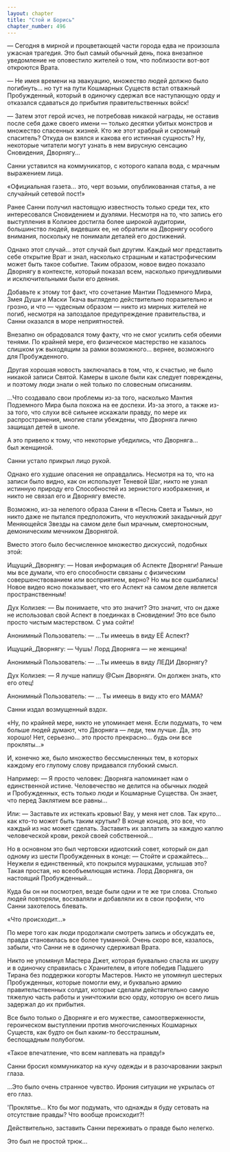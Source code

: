 ```yaml
---
layout: chapter
title: "Стой и Борись"
chapter_number: 496
---
```


— Сегодня в мирной и процветающей части города едва не произошла ужасная трагедия. Это был самый обычный день, пока внезапное уведомление не оповестило жителей о том, что поблизости вот-вот откроются Врата.

— Не имея времени на эвакуацию, множество людей должно было погибнуть... но тут на пути Кошмарных Существ встал отважный Пробужденный, который в одиночку сдержал все наступающую орду и отказался сдаваться до прибытия правительственных войск!

— Затем этот герой исчез, не потребовав никакой награды, не оставив после себя даже своего имени — только десятки убитых монстров и множество спасенных жизней. Кто же этот храбрый и скромный спаситель? Откуда он взялся и какова его истинная сущность? Ну, некоторые читатели могут узнать в нем вирусную сенсацию Сновидения, Дворнягу...

Санни уставился на коммуникатор, с которого капала вода, с мрачным выражением лица.

«Официальная газета... это, черт возьми, опубликованная статья, а не случайный сетевой пост!»

Ранее Санни получил настоящую известность только среди тех, кто интересовался Сновидением и дуэлями. Несмотря на то, что запись его выступления в Колизее достигла более широкой аудитории, большинство людей, видевших ее, не обратили на Дворнягу особого внимания, поскольку не понимали деталей его достижений.

Однако этот случай... этот случай был другим. Каждый мог представить себе открытие Врат и знал, насколько страшным и катастрофическим может быть такое событие. Таким образом, новое видео показало Дворнягу в контексте, который показал всем, насколько причудливыми и исключительными были его деяния.

Добавьте к этому тот факт, что сочетание Мантии Подземного Мира, Змея Души и Маски Ткача выглядело действительно поразительно и грозно, и что — чудесным образом — никто из мирных жителей не погиб, несмотря на запоздалое предупреждение правительства, и Санни оказался в море неприятностей.

Внезапно он обрадовался тому факту, что не смог усилить себя обеими тенями. По крайней мере, его физическое мастерство не казалось слишком уж выходящим за рамки возможного... вернее, возможного для Пробужденного.

Другая хорошая новость заключалась в том, что, к счастью, не было никакой записи Святой. Камеры в школе были как следует повреждены, и поэтому люди знали о ней только по словесным описаниям.

...Что создавало свои проблемы из-за того, насколько Мантия Подземного Мира была похожа на ее доспехи. Из-за этого, а также из-за того, что слухи всё сильнее искажали правду, по мере их распространения, многие стали убеждены, что Дворняга лично защищал детей в школе.

А это привело к тому, что некоторые убедились, что Дворняга... был женщиной.

Санни устало прикрыл лицо рукой.

Однако его худшие опасения не оправдались. Несмотря на то, что на записи было видно, как он использует Теневой Шаг, никто не узнал истинную природу его Способностей из зернистого изображения, и никто не связал его и Дворнягу вместе.

Возможно, из-за нелепого образа Санни в «Песнь Света и Тьмы», но никто даже не пытался предположить, что неуклюжий закадычный друг Меняющейся Звезды на самом деле был мрачным, смертоносным, демоническим мечником Дворнягой.

Вместо этого было бесчисленное множество дискуссий, подобных этой:

Ищущий_Дворнягу: — Новая информация об Аспекте Дворняги! Раньше мы все думали, что его способности связаны с физическим совершенствованием или восприятием, верно? Но мы все ошибались! Новое видео ясно показывает, что его Аспект на самом деле является пространственным!

Дух Колизея: — Вы понимаете, что это значит? Это значит, что он даже не использовал свой Аспект в поединках в Сновидении! Это все было просто чистым мастерством. С ума сойти!

Анонимный Пользователь: — ...Ты имеешь в виду ЕЁ Аспект?

Ищущий_Дворнягу: — Чушь! Лорд Дворняга — не женщина!

Анонимный Пользователь: — ...Ты имеешь в виду ЛЕДИ Дворнягу?

Дух Колизея: — Я лучше напишу @Сын Дворняги. Он должен знать, кто его отец!

Анонимный Пользователь: — ... Ты имеешь в виду кто его МАМА?

Санни издал возмущенный вздох.

«Ну, по крайней мере, никто не упоминает меня. Если подумать, то чем больше людей думают, что Дворняга — леди, тем лучше. Да, это хорошо! Нет, серьезно... это просто прекрасно... будь они все прокляты...»

И, конечно же, было множество бессмысленных тем, в которых каждому его глупому слову придавался глубокий смысл.

Например: — Я просто человек: Дворняга напоминает нам о единственной истине. Человечество не делится на обычных людей и Пробужденных, есть только люди и Кошмарные Существа. Он знает, что перед Заклятием все равны...

Или: — Заставьте их истекать кровью! Вау, у меня нет слов. Так круто... как кто-то может быть таким крутым? В конце концов, это все, что каждый из нас может сделать. Заставить их заплатить за каждую каплю человеческой крови, рекой своей собственной...

Но в основном это был чертовски идиотский совет, который он дал одному из шести Пробужденных в конце: — Стойте и сражайтесь... Неужели я единственный, кто покрылся мурашками, услышав это? Такая простая, но всеобъемлющая истина. Лорд Дворняга, он настоящий Пробужденный...

Куда бы он ни посмотрел, везде были одни и те же три слова. Столько людей повторяли, восхваляли и добавляли их в свои профили, что Санни захотелось блевать.

«Что происходит...»

По мере того как люди продолжали смотреть запись и обсуждать ее, правда становилась все более туманной. Очень скоро все, казалось, забыли, что Санни не в одиночку сдерживал Врата.

Никто не упомянул Мастера Джет, которая буквально спасла их шкуру и в одиночку справилась с Хранителем, в итоге победив Падшего Тирана без поддержки когорты Мастеров. Никто не упомянул шестерых Пробужденных, которые помогли ему, и буквально армию правительственных солдат, которые сделали действительно самую тяжелую часть работы и уничтожили всю орду, которую он всего лишь задержал до их прибытия.

Все было только о Дворняге и его мужестве, самоотверженности, героическом выступлении против многочисленных Кошмарных Существ, как будто он был каким-то бесстрашным, беспощадным полубогом.

«Такое впечатление, что всем наплевать на правду!»

Санни бросил коммуникатор на кучу одежды и в разочаровании закрыл глаза.

...Это было очень странное чувство. Ирония ситуации не укрылась от его глаз.

'Проклятье... Кто бы мог подумать, что однажды я буду сетовать на отсутствие правды? Что вообще происходит?!

Действительно, заставить Санни переживать о правде было нелегко.

Это был не простой трюк...